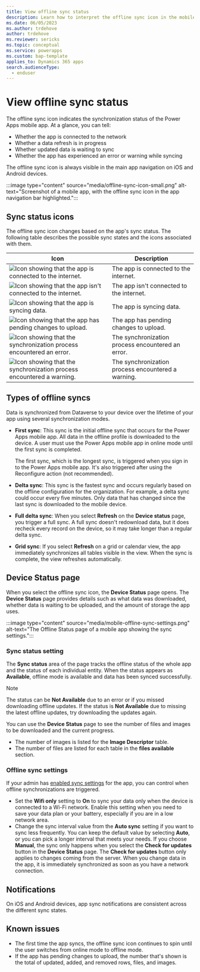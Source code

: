 ```yaml
---
title: View offline sync status
description: Learn how to interpret the offline sync icon in the mobile app navigation bar.
ms.date: 06/05/2023
ms.author: trdehove
author: trdehove
ms.reviewer: sericks
ms.topic: conceptual
ms.service: powerapps
ms.custom: bap-template
applies_to: Dynamics 365 apps
search.audienceType: 
  - enduser
---
```


# View offline sync status

The offline sync icon indicates the synchronization status of the Power Apps mobile app. At a glance, you can tell:

- Whether the app is connected to the network
- Whether a data refresh is in progress
- Whether updated data is waiting to sync
- Whether the app has experienced an error or warning while syncing

The offline sync icon is always visible in the main app navigation on iOS and Android devices.

:::image type="content" source="media/offline-sync-icon-small.png" alt-text="Screenshot of a mobile app, with the offline sync icon in the app navigation bar highlighted.":::

## Sync status icons

The offline sync icon changes based on the app's sync status. The following table describes the possible sync states and the icons associated with them.

| Icon | Description |
|------|--------------|
| ![Icon showing that the app is connected to the internet.](media/connected.png "Icon showing that the app is connected to the internet.")| The app is connected to the internet. |
| ![Icon showing that the app isn't connected to the internet.](media/not-connected.png "Icon showing that the app isn't connected to the internet.") | The app isn't connected to the internet. |
| ![Icon showing that the app is syncing data.](media/synching.png "Icon showing that the app is syncing data.") | The app is syncing data. |
| ![Icon showing that the app has pending changes to upload.](media/upload-pending-changes.png "Icon showing that the app has pending changes to upload.") | The app has pending changes to upload. |
| ![Icon showing that the synchronization process encountered an error.](media/error.png "Icon showing that the synchronization process encountered an error.") | The synchronization process encountered an error. |
| ![Icon showing that the synchronization process encountered a warning.](media/warning.png "Icon showing that the synchronization process encountered a warning.") | The synchronization process encountered a warning. |

## Types of offline syncs
Data is synchronized from Dataverse to your device over the lifetime of your app using several synchronization modes.

- **First sync**: This sync is the initial offline sync that occurs for the Power Apps mobile app. All data in the offline profile is downloaded to the device. A user must use the Power Apps mobile app in online mode until the first sync is completed.

  The first sync, which is the longest sync, is triggered when you sign in to the Power Apps mobile app. It's also triggered after using the Reconfigure action (not recommended).

- **Delta sync**: This sync is the fastest sync and occurs regularly based on the offline configuration for the organization. For example, a delta sync could occur every five minutes. Only data that has changed since the last sync is downloaded to the mobile device.

- **Full delta sync**: When you select **Refresh** on the **Device status** page, you trigger a full sync. A full sync doesn't redownload data, but it does recheck every record on the device, so it may take longer than a regular delta sync.

- **Grid sync**: If you select **Refresh** on a grid or calendar view, the app immediately synchronizes all tables visible in the view. When the sync is complete, the view refreshes automatically.

## Device Status page

When you select the offline sync icon, the **Device Status** page opens. The **Device Status** page provides details such as what data was downloaded, whether data is waiting to be uploaded, and the amount of storage the app uses.

:::image type="content" source="media/mobile-offline-sync-settings.png" alt-text="The Offline Status page of a mobile app showing the sync settings.":::

### Sync status setting
The **Sync status** area of the page tracks the offline status of the whole app and the status of each individual entity. When the status appears as **Available**, offline mode is available and data has been synced successfully.

> [!NOTE]
> The status can be **Not Available** due to an error or if you missed downloading offline updates. If the status is **Not Available** due to missing the latest offline updates, try downloading the updates again.

You can use the **Device Status** page to see the number of files and images to be downloaded and the current progress.

- The number of images is listed for the **Image Descriptor** table.
- The number of files are listed for each table in the **files available** section.

### Offline sync settings 
If your admin has [enabled sync settings](setup-mobile-offline.md#define-sync-settings-on-mobile) for the app, you can control when offline synchronizations are triggered. 

  - Set the **Wifi only** setting to **On** to sync your data only when the device is connected to a Wi-Fi network. Enable this setting when you need to save your data plan or your battery, especially if you are in a low network area.
  - Change the sync interval value from the **Auto sync** setting if you want to sync less frequently. You can keep the default value by selecting **Auto**, or you can pick a longer interval that meets your needs. If you choose **Manual**, the sync only happens when you select the **Check for updates** button in the **Device Status** page. The **Check for updates** button only applies to changes coming from the server. When you change data in the app, it is immediately synchronized as soon as you have a network connection.  

## Notifications

On iOS and Android devices, app sync notifications are consistent across the different sync states.

## Known issues

- The first time the app syncs, the offline sync icon continues to spin until the user switches from online mode to offline mode.
- If the app has pending changes to upload, the number that's shown is the total of updated, added, and removed rows, files, and images.
